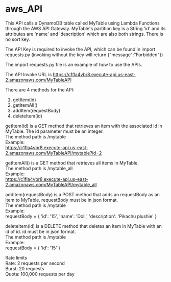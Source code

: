# aws_API

This API calls a DynamoDB table called MyTable using Lambda Functions through the AWS API Gateway. MyTable's partition key is a String 'id' and its attributes are 'name' and 'description' which are also both strings. There is no sort key.

The API Key is required to invoke the API, which can be found in import requests.py (invoking without the key will return {"message":"Forbidden"})

The import requests.py file is an example of how to use the APIs.

The API Invoke URL is
https://c1fla4vbr8.execute-api.us-east-2.amazonaws.com/MyTableAPI

There are 4 methods for the API:
1. getItem(id)
2. getItemAll()
3. addItem(requestBody)
4. deleteItem(id)

getItem(id) is a GET method that retrieves an item with the associated id in MyTable. The id parameter must be an integer.
  <br>The method path is /mytable
  <br>Example:
  <br>https://c1fla4vbr8.execute-api.us-east-2.amazonaws.com/MyTableAPI/mytable?id=2    <br>
  
getItemAll() is a GET method that retrieves all items in MyTable.
  <br>The method path is /mytable_all
  <br>Example:
  <br>https://c1fla4vbr8.execute-api.us-east-2.amazonaws.com/MyTableAPI/mytable_all    <br>
  
addItem(requestBody) is a POST method that adds an requestBody as an item to MyTable. requestBody must be in json format.
  <br>The method path is /mytable
  <br>Example:
  <br>requestBody = {
    'id': '15',
    'name': 'Doll',
    'description': 'Pikachu plushie'
  }<br>

deleteItem(id)  is a DELETE method that deletes an item in MyTable with an id of id. id must be in json format.
  <br>The method path is /mytable
  <br>Example:
  <br>requestBody = {
    'id': '15'
  }<br>

Rate limits <br>
Rate: 2 requests per second <br>
Burst: 20 requests <br>
Quota: 100,000 requests per day <br>

